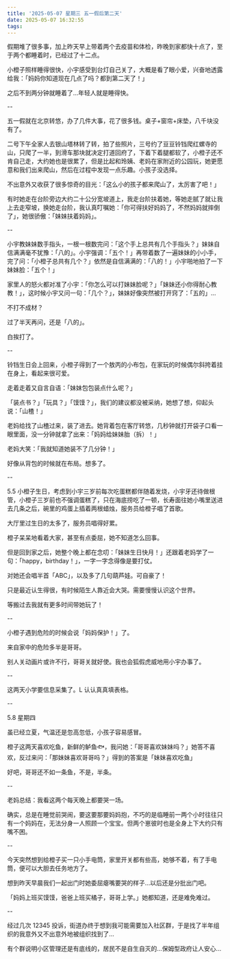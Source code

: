```yaml
---
title: '2025-05-07 星期三 五一假后第二天'
date: 2025-05-07 16:32:55
tags:
---
```


假期堆了很多事，加上昨天早上带着两个去疫苗和体检，昨晚到家都快十点了，至于两个都睡着时，已经过了十二点。

小橙子照样睡得很快，小宇感受到台灯自己关了，大概是看了眼小爱，兴奋地透露给我：「妈妈你知道现在几点了吗？都到第二天了！」

之后不到两分钟就睡着了...年轻人就是睡得快。

--

五一假就在北京转悠，办了几件大事，花了很多钱。桌子+窗帘+床垫，八千块没有了。

二号下午全家人去银山塔林转了转，拍了些照片，三号约了豆豆铃铛爬红螺寺的山，只爬了一半，到滑车那块就决定打道回府了，下着下着腿都软了，小橙子还不肯自己走，大约她也是很累了，但是比起和玲姨、老妈在家附近的公园玩，她更愿意和我们出来爬山，然后在过程中发现一点乐趣。小孩子没选择。

不出意外又收获了很多惊奇的目光：「这么小的孩子都来爬山了，太厉害了吧！」

有时她走在台阶旁边大约二十公分宽坡道上，我走台阶扶着她，等她走腻了就让我上去走窄坡，换她走台阶，我认真叮嘱她：「你可得扶好妈妈了，不然妈妈就摔倒了」，她很骄傲：「妹妹扶着妈妈」。

--

小宇教妹妹数手指头，一根一根数完问：「这个手上总共有几个手指头？」妹妹自信满满毫不犹豫：「八的」。小宇强调：「五个！」再带着数了一遍妹妹的小小手，完了问：「小橙子总共有几个？」依然是自信满满的：「八的！」小宇啪地拍了一下妹妹脸：「五个！」

家里人的怒火都对准了小宇：「你怎么可以打妹妹脸呢？」「妹妹还小你得耐心教教！」，这时候小宇又问一句：「几个？」，妹妹好像突然被打开窍了：「五的」...

不打不成材？

过了半天再问，还是「八的」。

白挨打了。

--

铃铛生日会上回来，小橙子得到了一个敖丙的小布包，在家玩的时候偶尔斜挎着挂在身上，看起来很可爱。

走着走着又自言自语：「妹妹包包装点什么呢？」

「装点书？」「玩具？」「馍馍？」，我们的建议都没被采纳，她想了想，仰起头说：「山楂！」

老妈给找了山楂过来，装了进去。她背着包在客厅转悠，几秒钟就打开袋子口看一眼里面，没一分钟就拿了出来：「妈妈给妹妹胎（拆）！」

老妈大笑：「我就知道她装不了几分钟！」

好像从背包的时候就在布局。想多了。

--

5.5 小橙子生日，考虑到小宇三岁前每次吃蛋糕都伴随着发烧，小宇牙还待做根管，小橙子三岁前也不强调蛋糕了，只在海底捞吃了一顿，长寿面往她小嘴里送进去几条之后，碗里的鸡蛋上插着两根蜡烛，服务员给橙子唱了首歌。

大厅里过生日的太多了，服务员唱得好累。

橙子呆呆地看着大家，甚至有点委屈，她不知道怎么回事。

但是回到家之后，她整个晚上都在念叨：「妹妹生日快月！」还跟着老妈学了一句：「happy，birthday！」，一字一字念得像是要打仗。

对她还会唱半首「ABC」，以及多了几句葫芦娃。可自豪了！

只是最近认生得很，有时候陌生人靠近会大哭。需要慢慢认识这个世界。

等搬过去我就有更多时间带她玩了！

--

小橙子遇到危险的时候会说「妈妈保护！」了。

来自家中的危险多半是哥哥。

别人关动画片或许不行，哥哥关就好使。我也会狐假虎威地用小宇办事了。

--

这两天小学要信息采集了。L 认认真真填表格。

--

5.8 星期四

虽已经立夏，气温还是忽高忽低，小孩子容易感冒。

橙子这两天喜欢吃鱼，新鲜的鲈鱼🐟，我问她：「哥哥喜欢妹妹吗？」她答不喜欢，反过来问：「那妹妹喜欢哥哥吗？」得到的答案是「妹妹喜欢吃鱼」

好吧，哥哥还不如一条鱼，不是，半条。

--

老妈总结：我看这两个每天晚上都要哭一场。

确实，总是在睡觉前哭闹，要这要那要妈妈抱，不巧的是临睡前一两个小时往往只有一个妈妈在，无法分身一人照顾一个宝宝。但两个崽彼时也是全身上下大约只有嘴不困。

--

今天突然想到给橙子买一只小手电筒，家里开关都有些高，她够不着，有了手电筒，便可以大胆去任务地方了。

想到昨天早晨我们一起出门时她委屈瘪嘴要哭的样子...以后还是分批出门吧。

「妈妈上班买馍馍，爸爸上班买橘子，哥哥上学。」她都知道，还是难免难过。

--

经过几次 12345 投诉，街道办终于想到我可能需要加入社区群，于是找了半年组织的我意外又不出意外地被组织找到了...

有个群说明小区管理还是有底线的，居民不是自生自灭的...保姆型政府让人安心...


